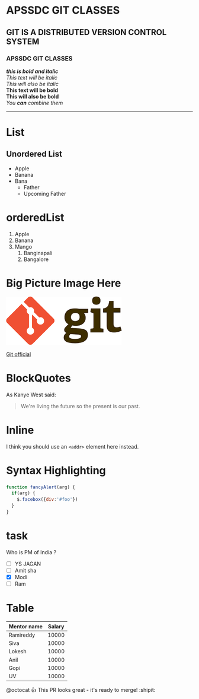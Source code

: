 # APSSDC GIT CLASSES
## GIT IS A DISTRIBUTED VERSION CONTROL SYSTEM 
### APSSDC GIT CLASSES <br>
***this is bold and italic*** <br>
*This text will be italic* <br>
_This will also be italic_ <br>
**This text will be bold** <br>
__This will also be bold__ <br>
_You **can** combine them_ <br>

----------------------------
# List 
## Unordered List
* Apple
* Banana
* Bana
  * Father
  * Upcoming Father
  
# orderedList
1. Apple
3. Banana
3. Mango
    1. Banginapali
    2. Bangalore
    
# Big Picture Image Here

![Git Picture](download.png)

[Git official](http://git.com)


# BlockQuotes

As Kanye West said:

> We're living the future so
> the present is our past.

# Inline

I think you should use an
`<addr>` element here instead.


# Syntax Highlighting
```javascript
function fancyAlert(arg) {
  if(arg) {
    $.facebox({div:'#foo'})
  }
}
```

# task
Who is PM of India ?
- [ ] YS JAGAN
- [ ] Amit sha
- [x] Modi
- [ ] Ram

# Table 

Mentor name | Salary
----------- | ---------
Ramireddy | 10000
Siva | 10000
Lokesh | 10000
Anil | 10000
Gopi | 10000
UV | 10000


@octocat :+1: This PR looks great - it's ready to merge! :shipit:
